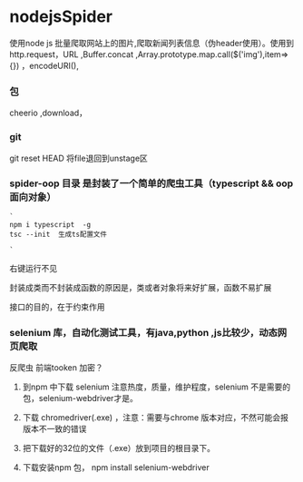 # nodejsSpider
使用node js 批量爬取网站上的图片,爬取新闻列表信息（伪header使用）。使用到http.request，URL  ,Buffer.concat ,Array.prototype.map.call($('img'),item=>{}) ，encodeURI(),

### 包
cheerio ,download，

### git 
git reset HEAD 将file退回到unstage区


### spider-oop  目录 是封装了一个简单的爬虫工具（typescript && oop 面向对象）

    `
    npm i typescript  -g
    tsc --init  生成ts配置文件

    `
右键运行不见

封装成类而不封装成函数的原因是，类或者对象将来好扩展，函数不易扩展

接口的目的，在于约束作用

### selenium 库，自动化测试工具，有java,python ,js比较少，动态网页爬取
反爬虫 前端tooken 加密？

1. 到npm 中下载 selenium 注意热度，质量，维护程度，selenium 不是需要的包，selenium-webdriver才是。

2. 下载 chromedriver(.exe)  ，注意：需要与chrome 版本对应，不然可能会报版本不一致的错误

3. 把下载好的32位的文件（.exe）放到项目的根目录下。

4. 下载安装npm 包， npm install selenium-webdriver